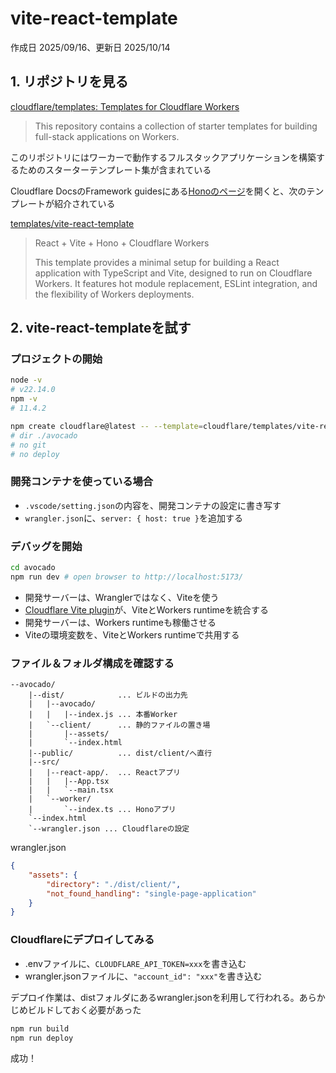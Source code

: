 # vite-react-template

作成日 2025/09/16、更新日 2025/10/14

## 1. リポジトリを見る

[cloudflare/templates: Templates for Cloudflare Workers](https://github.com/cloudflare/templates)

> This repository contains a collection of starter templates for building full-stack applications on Workers.

このリポジトリにはワーカーで動作するフルスタックアプリケーションを構築するためのスターターテンプレート集が含まれている

Cloudflare DocsのFramework guidesにある[Honoのページ](https://developers.cloudflare.com/workers/framework-guides/web-apps/more-web-frameworks/hono/)を開くと、次のテンプレートが紹介されている

[templates/vite-react-template](https://github.com/cloudflare/templates/tree/main/vite-react-template)

> React + Vite + Hono + Cloudflare Workers
>
> This template provides a minimal setup for building a React application with TypeScript and Vite, designed to run on Cloudflare Workers. It features hot module replacement, ESLint integration, and the flexibility of Workers deployments.

## 2. vite-react-templateを試す

### プロジェクトの開始

```bash
node -v
# v22.14.0
npm -v
# 11.4.2

npm create cloudflare@latest -- --template=cloudflare/templates/vite-react-template
# dir ./avocado
# no git
# no deploy
```

### 開発コンテナを使っている場合

- `.vscode/setting.json`の内容を、開発コンテナの設定に書き写す
- `wrangler.json`に、`server: { host: true }`を追加する

### デバッグを開始

```bash
cd avocado
npm run dev # open browser to http://localhost:5173/
```

- 開発サーバーは、Wranglerではなく、Viteを使う
- [Cloudflare Vite plugin](https://developers.cloudflare.com/workers/vite-plugin/)が、ViteとWorkers runtimeを統合する
- 開発サーバーは、Workers runtimeも稼働させる
- Viteの環境変数を、ViteとWorkers runtimeで共用する

### ファイル＆フォルダ構成を確認する

```text
--avocado/
    |--dist/            ... ビルドの出力先
    |   |--avocado/
    |   |   |--index.js ... 本番Worker
    |   `--client/      ... 静的ファイルの置き場
    |       |--assets/
    |       `--index.html
    |--public/          ... dist/client/へ直行
    |--src/
    |   |--react-app/.  ... Reactアプリ
    |   |   |--App.tsx
    |   |   `--main.tsx
    |   `--worker/
    |       `--index.ts ... Honoアプリ
    `--index.html
    `--wrangler.json ... Cloudflareの設定
```

wrangler.json

```json
{
    "assets": {
        "directory": "./dist/client/",
        "not_found_handling": "single-page-application"
    }
}
```

### Cloudflareにデプロイしてみる

- .envファイルに、`CLOUDFLARE_API_TOKEN=xxx`を書き込む
- wrangler.jsonファイルに、`"account_id": "xxx"`を書き込む

デプロイ作業は、distフォルダにあるwrangler.jsonを利用して行われる。あらかじめビルドしておく必要があった

```bash
npm run build
npm run deploy
```

成功！
